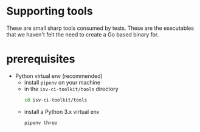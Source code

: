 # Supporting tools
These are small sharp tools consumed by tests. These
are the executables that we haven't felt the need to
create a Go based binary for.

# prerequisites

* Python virtual env (recommended)
    * install `pipenv` on your machine
    * in the `isv-ci-toolkit/tools` directory
        ```bash
        cd isv-ci-toolkit/tools
        ```
    * install a Python 3.x virtual env
        ```bash
        pipenv three
        ``` 
